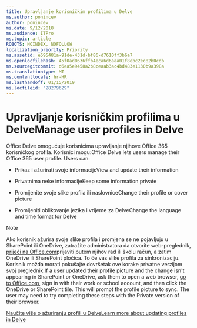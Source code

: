 ```yaml
---
title: Upravljanje korisničkim profilima u Delve
ms.author: ponincev
author: ponincev
ms.date: 9/12/2018
ms.audience: ITPro
ms.topic: article
ROBOTS: NOINDEX, NOFOLLOW
localization_priority: Priority
ms.assetid: e595481a-91de-431d-bf86-d7610ff3b6a7
ms.openlocfilehash: 45f0ad0636ffb4eca6d6aaa01f8ebc2ec82b0cdb
ms.sourcegitcommit: d6ea5e9458a2b8ceaab3ac4bd483e1130b9a398a
ms.translationtype: MT
ms.contentlocale: hr-HR
ms.lasthandoff: 01/15/2019
ms.locfileid: "28279629"
---
```

# <a name="manage-user-profiles-in-delve"></a><span data-ttu-id="efbc9-102">Upravljanje korisničkim profilima u Delve</span><span class="sxs-lookup"><span data-stu-id="efbc9-102">Manage user profiles in Delve</span></span>

<span data-ttu-id="efbc9-p101">Office Delve omogućuje korisnicima upravljanje njihove Office 365 korisničkog profila. Korisnici mogu:</span><span class="sxs-lookup"><span data-stu-id="efbc9-p101">Office Delve lets users manage their Office 365 user profile. Users can:</span></span>
  
- <span data-ttu-id="efbc9-105">Prikaz i ažurirati svoje informacije</span><span class="sxs-lookup"><span data-stu-id="efbc9-105">View and update their information</span></span>
    
- <span data-ttu-id="efbc9-106">Privatnima neke informacije</span><span class="sxs-lookup"><span data-stu-id="efbc9-106">Keep some information private</span></span>
    
- <span data-ttu-id="efbc9-107">Promijenite svoje slike profila ili naslovnice</span><span class="sxs-lookup"><span data-stu-id="efbc9-107">Change their profile or cover picture</span></span>
    
- <span data-ttu-id="efbc9-108">Promijeniti oblikovanje jezika i vrijeme za Delve</span><span class="sxs-lookup"><span data-stu-id="efbc9-108">Change the language and time format for Delve</span></span>
    
> [!NOTE]
> <span data-ttu-id="efbc9-p102">Ako korisnik ažurira svoje slike profila i promjena se ne pojavljuju u SharePoint ili OneDrive, zatražite administratora da otvorite web-preglednik, [prijeći na Office.com](https://www.office.com)prijaviti putem njihov rad ili školu račun, a zatim OneDrive ili SharePoint pločica. To će vas slike profila za sinkronizaciju. Korisnik možda morati pokušajte dovršetak ove korake privatne verzijom svoj preglednik.</span><span class="sxs-lookup"><span data-stu-id="efbc9-p102">If a user updated their profile picture and the change isn't appearing in SharePoint or OneDrive, ask them to open a web browser, [go to Office.com](https://www.office.com), sign in with their work or school account, and then click the OneDrive or SharePoint tile. This will prompt the profile picture to sync. The user may need to try completing these steps with the Private version of their browser.</span></span> 
  
[<span data-ttu-id="efbc9-111">Naučite više o ažuriranju profili u Delve</span><span class="sxs-lookup"><span data-stu-id="efbc9-111">Learn more about updating profiles in Delve</span></span>](https://go.microsoft.com/fwlink/?linkid=735070)
  

